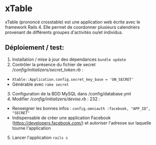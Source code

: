 xTable
======

xTable (prononcé crosstable) est une application web écrite avec le framework Rails 4. Elle permet de coordonner plusieurs calendriers provenant de différents groupes d'activités ou/et individus.

## Déploiement / test:

1. Installation / mise à jour des dépendances `bundle update`
2. Contrôler la présence du fichier de secret */config/initializers/secret_token.rb* : 
 * `Xtable::Application.config.secret_key_base = 'UN_SECRET'`
 * Générable avec `rake secret`
3. Configuration de la BDD MySQL dans /config/database.yml
4. Modifier */config/initializers/devise.rb* : 232 :
 * Renseigner les bonnes infos : `config.omniauth :facebook, "APP_ID", "SECRET"`
 * Indispensable de créer une application Facebook (https://developers.facebook.com/) et autoriser l'adresse sur laquelle tourne l'application
5. Lancer l'application `rails s`
